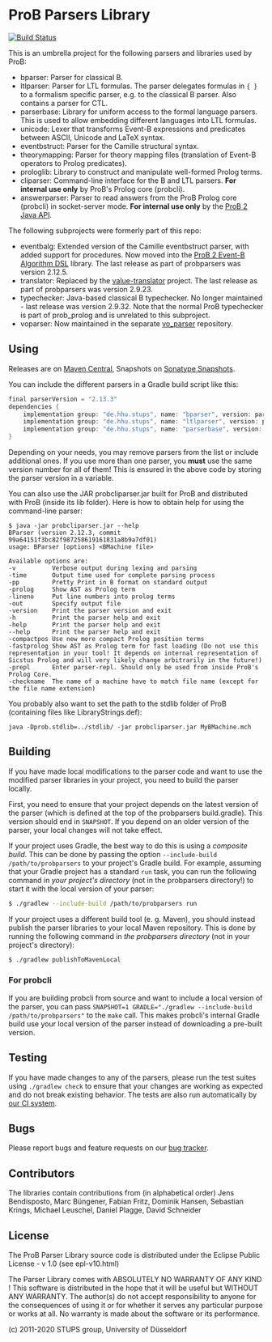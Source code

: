 # ProB Parsers Library

[![Build Status](https://gitlab.cs.uni-duesseldorf.de/stups/prob/probparsers/badges/develop/pipeline.svg)](https://gitlab.cs.uni-duesseldorf.de/stups/prob/probparsers/pipelines)

This is an umbrella project for the following parsers and libraries used by ProB:

* bparser: Parser for classical B.
* ltlparser: Parser for LTL formulas. The parser delegates formulas in `{ }` to a formalism specific parser, e.g. to the classical B parser. Also contains a parser for CTL.
* parserbase: Library for uniform access to the formal language parsers. This is used to allow embedding different languages into LTL formulas.
* unicode: Lexer that transforms Event-B expressions and predicates between ASCII, Unicode and LaTeX syntax.
* eventbstruct: Parser for the Camille structural syntax.
* theorymapping: Parser for theory mapping files (translation of Event-B operators to Prolog predicates).
* prologlib: Library to construct and manipulate well-formed Prolog terms.
* cliparser: Command-line interface for the B and LTL parsers. **For internal use only** by ProB's Prolog core (probcli).
* answerparser: Parser to read answers from the ProB Prolog core (probcli) in socket-server mode. **For internal use only** by the [ProB 2 Java API](https://github.com/hhu-stups/prob2_kernel).

The following subprojects were formerly part of this repo:

* eventbalg: Extended version of the Camille eventbstruct parser, with added support for procedures. Now moved into the [ProB 2 Event-B Algorithm DSL](https://github.com/hhu-stups/prob2-eventb-algorithm-dsl) library. The last release as part of probparsers was version 2.12.5.
* translator: Replaced by the [value-translator](https://github.com/hhu-stups/value-translator) project. The last release as part of probparsers was version 2.9.23.
* typechecker: Java-based classical B typechecker. No longer maintained - last release was version 2.9.32. Note that the normal ProB typechecker is part of prob_prolog and is unrelated to this subproject.
* voparser: Now maintained in the separate [vo_parser](https://gitlab.cs.uni-duesseldorf.de/general/stups/vo_parser) repository.

## Using

Releases are on [Maven Central](https://search.maven.org/search?q=g:de.hhu.stups), Snapshots on [Sonatype Snapshots](https://oss.sonatype.org/content/repositories/snapshots/).

You can include the different parsers in a Gradle build script like this:

```groovy
final parserVersion = "2.13.3"
dependencies {
	implementation group: "de.hhu.stups", name: "bparser", version: parserVersion
	implementation group: "de.hhu.stups", name: "ltlparser", version: parserVersion
	implementation group: "de.hhu.stups", name: "parserbase", version: parserVersion
}
```

Depending on your needs, you may remove parsers from the list or include additional ones. If you use more than one parser, you **must** use the same version number for all of them! This is ensured in the above code by storing the parser version in a variable.

You can also use the JAR probcliparser.jar built for ProB and distributed with ProB (inside its lib folder).
Here is how to obtain help for using the command-line parser:
```
$ java -jar probcliparser.jar --help
BParser (version 2.12.3, commit 99a64151f3bc82f987258619161831a8b9a7df01)
usage: BParser [options] <BMachine file>

Available options are:
-v          Verbose output during lexing and parsing
-time       Output time used for complete parsing process
-pp         Pretty Print in B format on standard output
-prolog     Show AST as Prolog term
-lineno     Put line numbers into prolog terms
-out        Specify output file
-version    Print the parser version and exit
-h          Print the parser help and exit
-help       Print the parser help and exit
--help      Print the parser help and exit
-compactpos Use new more compact Prolog position terms
-fastprolog Show AST as Prolog term for fast loading (Do not use this representation in your tool! It depends on internal representation of Sicstus Prolog and will very likely change arbitrarily in the future!)
-prepl      Enter parser-repl. Should only be used from inside ProB's Prolog Core.
-checkname  The name of a machine have to match file name (except for the file name extension)
```

You probably also want to set the path to the stdlib folder of ProB (containing files like LibraryStrings.def):
```
java -Dprob.stdlib=../stdlib/ -jar probcliparser.jar MyBMachine.mch
```

## Building

If you have made local modifications to the parser code and want to use the modified parser libraries in your project, you need to build the parser locally.

First, you need to ensure that your project depends on the latest version of the parser (which is defined at the top of the probparsers build.gradle). This version should end in `SNAPSHOT`. If you depend on an older version of the parser, your local changes will not take effect.

If your project uses Gradle, the best way to do this is using a *composite build*. This can be done by passing the option `--include-build /path/to/probparsers` to your project's Gradle build. For example, assuming that your Gradle project has a standard `run` task, you can run the following command in *your project's directory* (not in the probparsers directory!) to start it with the local version of your parser:

```sh
$ ./gradlew --include-build /path/to/probparsers run
```

If your project uses a different build tool (e. g. Maven), you should instead publish the parser libraries to your local Maven repository. This is done by running the following command in *the probparsers directory* (not in your project's directory):

```sh
$ ./gradlew publishToMavenLocal
```

### For probcli

If you are building probcli from source and want to include a local version of the parser, you can pass `SNAPSHOT=1 GRADLE="./gradlew --include-build /path/to/probparsers"` to the `make` call. This makes probcli's internal Gradle build use your local version of the parser instead of downloading a pre-built version.

## Testing

If you have made changes to any of the parsers, please run the test suites using `./gradlew check` to ensure that your changes are working as expected and do not break existing behavior. The tests are also run automatically by [our CI system](https://gitlab.cs.uni-duesseldorf.de/stups/prob/probparsers/pipelines).

## Bugs

Please report bugs and feature requests on our [bug tracker](https://github.com/hhu-stups/prob-issues/issues).

## Contributors

The libraries contain contributions from (in alphabetical order)
Jens Bendisposto, Marc Büngener, Fabian Fritz, Dominik Hansen, Sebastian Krings, Michael Leuschel, Daniel Plagge, David Schneider

## License

The ProB Parser Library source code is distributed under the Eclipse Public License - v 1.0 (see epl-v10.html)

The Parser Library comes with ABSOLUTELY NO WARRANTY OF ANY KIND !
This software is distributed in the hope that it will be useful
but WITHOUT ANY WARRANTY. The author(s) do not accept responsibility
to anyone for the consequences of using it or for whether it serves
any particular purpose or works at all. No warranty is made about
the software or its performance.

(c) 2011-2020 STUPS group, University of Düsseldorf

